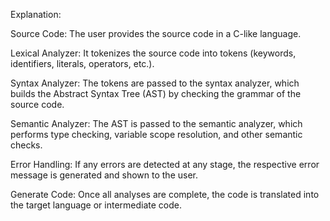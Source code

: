 Explanation:

Source Code: The user provides the source code in a C-like language.

Lexical Analyzer: It tokenizes the source code into tokens (keywords, identifiers, literals, operators, etc.).

Syntax Analyzer: The tokens are passed to the syntax analyzer, which builds the Abstract Syntax Tree (AST) by checking the grammar of the source code.

Semantic Analyzer: The AST is passed to the semantic analyzer, which performs type checking, variable scope resolution, and other semantic checks.

Error Handling: If any errors are detected at any stage, the respective error message is generated and shown to the user.

Generate Code: Once all analyses are complete, the code is translated into the target language or intermediate code.
